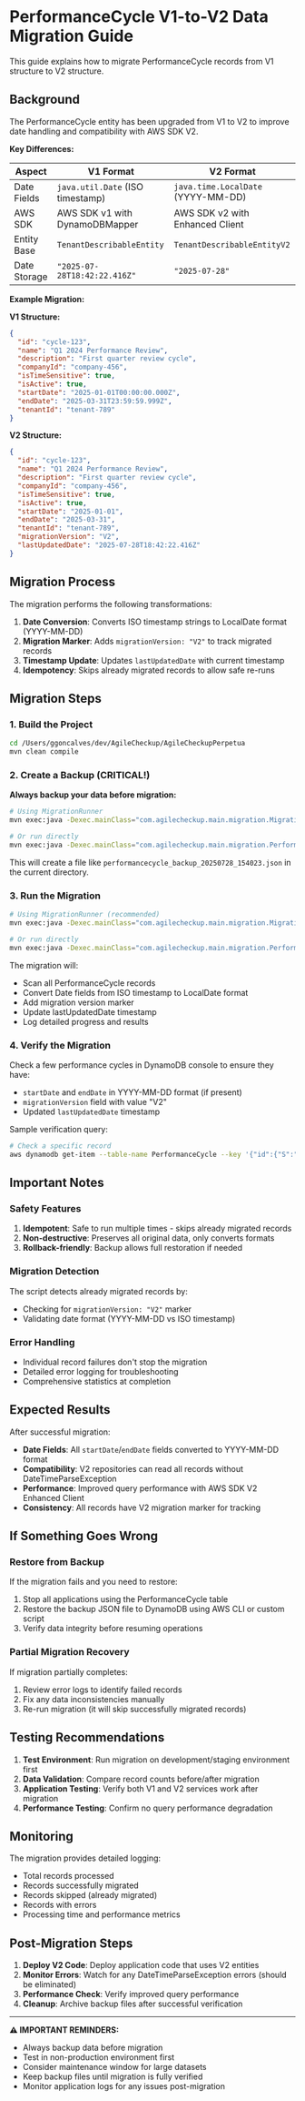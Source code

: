 # PerformanceCycle V1-to-V2 Data Migration Guide

This guide explains how to migrate PerformanceCycle records from V1 structure to V2 structure.

## Background

The PerformanceCycle entity has been upgraded from V1 to V2 to improve date handling and compatibility with AWS SDK V2.

**Key Differences:**

| Aspect | V1 Format | V2 Format |
|--------|-----------|-----------|
| Date Fields | `java.util.Date` (ISO timestamp) | `java.time.LocalDate` (YYYY-MM-DD) |
| AWS SDK | AWS SDK v1 with DynamoDBMapper | AWS SDK v2 with Enhanced Client |
| Entity Base | `TenantDescribableEntity` | `TenantDescribableEntityV2` |
| Date Storage | `"2025-07-28T18:42:22.416Z"` | `"2025-07-28"` |

**Example Migration:**

**V1 Structure:**
```json
{
  "id": "cycle-123",
  "name": "Q1 2024 Performance Review",
  "description": "First quarter review cycle",
  "companyId": "company-456",
  "isTimeSensitive": true,
  "isActive": true,
  "startDate": "2025-01-01T00:00:00.000Z",
  "endDate": "2025-03-31T23:59:59.999Z",
  "tenantId": "tenant-789"
}
```

**V2 Structure:**
```json
{
  "id": "cycle-123",
  "name": "Q1 2024 Performance Review", 
  "description": "First quarter review cycle",
  "companyId": "company-456",
  "isTimeSensitive": true,
  "isActive": true,
  "startDate": "2025-01-01",
  "endDate": "2025-03-31",
  "tenantId": "tenant-789",
  "migrationVersion": "V2",
  "lastUpdatedDate": "2025-07-28T18:42:22.416Z"
}
```

## Migration Process

The migration performs the following transformations:

1. **Date Conversion**: Converts ISO timestamp strings to LocalDate format (YYYY-MM-DD)
2. **Migration Marker**: Adds `migrationVersion: "V2"` to track migrated records
3. **Timestamp Update**: Updates `lastUpdatedDate` with current timestamp
4. **Idempotency**: Skips already migrated records to allow safe re-runs

## Migration Steps

### 1. Build the Project
```bash
cd /Users/ggoncalves/dev/AgileCheckup/AgileCheckupPerpetua
mvn clean compile
```

### 2. Create a Backup (CRITICAL!)
**Always backup your data before migration:**

```bash
# Using MigrationRunner
mvn exec:java -Dexec.mainClass="com.agilecheckup.main.migration.MigrationRunner" -Dexec.args="PerformanceCycleDataBackup"

# Or run directly
mvn exec:java -Dexec.mainClass="com.agilecheckup.main.migration.PerformanceCycleDataBackup"
```

This will create a file like `performancecycle_backup_20250728_154023.json` in the current directory.

### 3. Run the Migration

```bash
# Using MigrationRunner (recommended)
mvn exec:java -Dexec.mainClass="com.agilecheckup.main.migration.MigrationRunner" -Dexec.args="PerformanceCycleDataMigration"

# Or run directly
mvn exec:java -Dexec.mainClass="com.agilecheckup.main.migration.PerformanceCycleDataMigration"
```

The migration will:
- Scan all PerformanceCycle records
- Convert Date fields from ISO timestamp to LocalDate format
- Add migration version marker
- Update lastUpdatedDate timestamp
- Log detailed progress and results

### 4. Verify the Migration

Check a few performance cycles in DynamoDB console to ensure they have:
- `startDate` and `endDate` in YYYY-MM-DD format (if present)
- `migrationVersion` field with value "V2"
- Updated `lastUpdatedDate` timestamp

Sample verification query:
```bash
# Check a specific record
aws dynamodb get-item --table-name PerformanceCycle --key '{"id":{"S":"your-cycle-id"}}'
```

## Important Notes

### Safety Features
1. **Idempotent**: Safe to run multiple times - skips already migrated records
2. **Non-destructive**: Preserves all original data, only converts formats
3. **Rollback-friendly**: Backup allows full restoration if needed

### Migration Detection
The script detects already migrated records by:
- Checking for `migrationVersion: "V2"` marker
- Validating date format (YYYY-MM-DD vs ISO timestamp)

### Error Handling
- Individual record failures don't stop the migration
- Detailed error logging for troubleshooting
- Comprehensive statistics at completion

## Expected Results

After successful migration:
- **Date Fields**: All `startDate`/`endDate` fields converted to YYYY-MM-DD format
- **Compatibility**: V2 repositories can read all records without DateTimeParseException
- **Performance**: Improved query performance with AWS SDK V2 Enhanced Client
- **Consistency**: All records have V2 migration marker for tracking

## If Something Goes Wrong

### Restore from Backup
If the migration fails and you need to restore:
1. Stop all applications using the PerformanceCycle table
2. Restore the backup JSON file to DynamoDB using AWS CLI or custom script
3. Verify data integrity before resuming operations

### Partial Migration Recovery
If migration partially completes:
1. Review error logs to identify failed records
2. Fix any data inconsistencies manually
3. Re-run migration (it will skip successfully migrated records)

## Testing Recommendations

1. **Test Environment**: Run migration on development/staging environment first
2. **Data Validation**: Compare record counts before/after migration
3. **Application Testing**: Verify both V1 and V2 services work after migration
4. **Performance Testing**: Confirm no query performance degradation

## Monitoring

The migration provides detailed logging:
- Total records processed
- Records successfully migrated
- Records skipped (already migrated)
- Records with errors
- Processing time and performance metrics

## Post-Migration Steps

1. **Deploy V2 Code**: Deploy application code that uses V2 entities
2. **Monitor Errors**: Watch for any DateTimeParseException errors (should be eliminated)
3. **Performance Check**: Verify improved query performance
4. **Cleanup**: Archive backup files after successful verification

---

**⚠️ IMPORTANT REMINDERS:**
- Always backup data before migration
- Test in non-production environment first
- Consider maintenance window for large datasets
- Keep backup files until migration is fully verified
- Monitor application logs for any issues post-migration